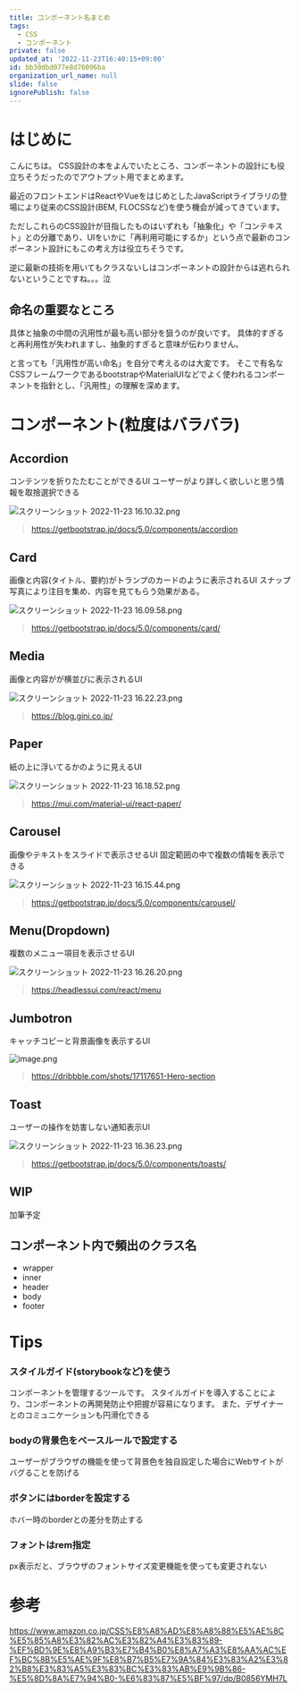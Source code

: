 ```yaml
---
title: コンポーネント名まとめ
tags:
  - CSS
  - コンポーネント
private: false
updated_at: '2022-11-23T16:40:15+09:00'
id: bb30dbd077e8d76096ba
organization_url_name: null
slide: false
ignorePublish: false
---
```

# はじめに
こんにちは。
CSS設計の本をよんでいたところ、コンポーネントの設計にも役立ちそうだったのでアウトプット用でまとめます。

最近のフロントエンドはReactやVueをはじめとしたJavaScriptライブラリの登場により従来のCSS設計(BEM, FLOCSSなど)を使う機会が減ってきています。

ただしこれらのCSS設計が目指したものはいずれも「抽象化」や「コンテキスト」との分離であり、UIをいかに「再利用可能にするか」という点で最新のコンポーネント設計にもこの考え方は役立ちそうです。

逆に最新の技術を用いてもクラスないしはコンポーネントの設計からは逃れられないということですね。。。泣

## 命名の重要なところ
具体と抽象の中間の汎用性が最も高い部分を狙うのが良いです。
具体的すぎると再利用性が失われますし、抽象的すぎると意味が伝わりません。

と言っても「汎用性が高い命名」を自分で考えるのは大変です。
そこで有名なCSSフレームワークであるbootstrapやMaterialUIなどでよく使われるコンポーネントを指針とし、「汎用性」の理解を深めます。

# コンポーネント(粒度はバラバラ)
## Accordion
コンテンツを折りたたむことができるUI
ユーザーがより詳しく欲しいと思う情報を取捨選択できる

![スクリーンショット 2022-11-23 16.10.32.png](https://qiita-image-store.s3.ap-northeast-1.amazonaws.com/0/787586/beccd9b1-6b80-3889-21cc-e005ffdd9d16.png)

>https://getbootstrap.jp/docs/5.0/components/accordion

## Card
画像と内容(タイトル、要約)がトランプのカードのように表示されるUI
スナップ写真により注目を集め、内容を見てもらう効果がある。

 ![スクリーンショット 2022-11-23 16.09.58.png](https://qiita-image-store.s3.ap-northeast-1.amazonaws.com/0/787586/51b5a671-ef6c-5725-30a2-2d6beb119faf.png)

> https://getbootstrap.jp/docs/5.0/components/card/

## Media
画像と内容がが横並びに表示されるUI

![スクリーンショット 2022-11-23 16.22.23.png](https://qiita-image-store.s3.ap-northeast-1.amazonaws.com/0/787586/ee087698-591c-7317-0837-d95967b17dfe.png)

> https://blog.gini.co.jp/


## Paper
紙の上に浮いてるかのように見えるUI

![スクリーンショット 2022-11-23 16.18.52.png](https://qiita-image-store.s3.ap-northeast-1.amazonaws.com/0/787586/750daa55-5911-770b-321b-13d361cba257.png)

> https://mui.com/material-ui/react-paper/


## Carousel
画像やテキストをスライドで表示させるUI
固定範囲の中で複数の情報を表示できる

![スクリーンショット 2022-11-23 16.15.44.png](https://qiita-image-store.s3.ap-northeast-1.amazonaws.com/0/787586/5f09fc0a-c3e6-3ec7-a454-1e2379f5e877.png)


> https://getbootstrap.jp/docs/5.0/components/carousel/

## Menu(Dropdown)
複数のメニュー項目を表示させるUI

![スクリーンショット 2022-11-23 16.26.20.png](https://qiita-image-store.s3.ap-northeast-1.amazonaws.com/0/787586/6b65932b-4703-71aa-1152-cdff378921c0.png)

> https://headlessui.com/react/menu

## Jumbotron
キャッチコピーと背景画像を表示するUI

![image.png](https://qiita-image-store.s3.ap-northeast-1.amazonaws.com/0/787586/3080e197-cb73-44b7-18ab-b509e7f63070.png)

> https://dribbble.com/shots/17117651-Hero-section

## Toast
ユーザーの操作を妨害しない通知表示UI

![スクリーンショット 2022-11-23 16.36.23.png](https://qiita-image-store.s3.ap-northeast-1.amazonaws.com/0/787586/4974a2dc-711d-6c26-8480-fb085fc129f2.png)

> https://getbootstrap.jp/docs/5.0/components/toasts/

## WIP
加筆予定

## コンポーネント内で頻出のクラス名
- wrapper
- inner
- header
- body
- footer 

# Tips
### スタイルガイド(storybookなど)を使う
コンポーネントを管理するツールです。
スタイルガイドを導入することにより、コンポーネントの再開発防止や把握が容易になります。
また、デザイナーとのコミュニケーションも円滑化できる

### bodyの背景色をベースルールで設定する
ユーザーがブラウザの機能を使って背景色を独自設定した場合にWebサイトがバグることを防げる

### ボタンにはborderを設定する
ホバー時のborderとの差分を防止する

### フォントはrem指定
px表示だと、ブラウザのフォントサイズ変更機能を使っても変更されない

# 参考

https://www.amazon.co.jp/CSS%E8%A8%AD%E8%A8%88%E5%AE%8C%E5%85%A8%E3%82%AC%E3%82%A4%E3%83%89-%EF%BD%9E%E8%A9%B3%E7%B4%B0%E8%A7%A3%E8%AA%AC%EF%BC%8B%E5%AE%9F%E8%B7%B5%E7%9A%84%E3%83%A2%E3%82%B8%E3%83%A5%E3%83%BC%E3%83%AB%E9%9B%86-%E5%8D%8A%E7%94%B0-%E6%83%87%E5%BF%97/dp/B0856YMH7L
